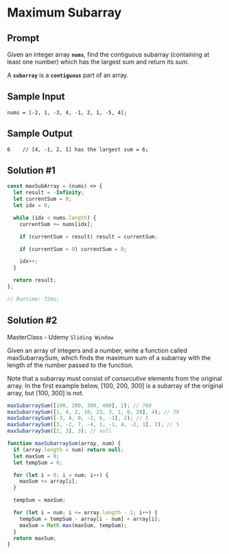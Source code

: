 # Maximum Subarray

## Prompt

Given an integer array **`nums`**, find the contiguous subarray (containing at least one number) which has the largest sum and return its _sum_.

A **`subarray`** is a **`contiguous`** part of an array.

## Sample Input

```
nums = [-2, 1, -3, 4, -1, 2, 1, -5, 4];
```

## Sample Output

```
6    // [4, -1, 2, 1] has the largest sum = 6;
```

## Solution #1

```js
const maxSubArray = (nums) => {
  let result = -Infinity;
  let currentSum = 0;
  let idx = 0;

  while (idx < nums.length) {
    currentSum += nums[idx];

    if (currentSum > result) result = currentSum;

    if (currentSum < 0) currentSum = 0;

    idx++;
  }

  return result;
};

// Runtime: 72ms;
```

## Solution #2

MasterClass - Udemy `Sliding Window`

Given an array of integers and a number, write a function called maxSubarraySum, which finds the maximum sum of a subarray with the length of the number passed to the function.

Note that a subarray must consist of _consecutive_ elements from the original array. In the first example below, [100, 200, 300] is a subarray of the original array, but [100, 300] is not.

```js
maxSubarraySum([100, 200, 300, 400], 2); // 700
maxSubarraySum([1, 4, 2, 10, 23, 3, 1, 0, 20], 4); // 39
maxSubarraySum([-3, 4, 0, -2, 6, -1], 2); // 5
maxSubarraySum([3, -2, 7, -4, 1, -1, 4, -2, 1], 2); // 5
maxSubarraySum([2, 3], 3); // null
```

```js
function maxSubarraySum(array, num) {
  if (array.length < num) return null;
  let maxSum = 0;
  let tempSum = 0;

  for (let i = 0; i < num; i++) {
    maxSum += array[i];
  }

  tempSum = maxSum;

  for (let i = num; i <= array.length - 1; i++) {
    tempSum = tempSum - array[i - num] + array[i];
    maxSum = Math.max(maxSum, tempSum);
  }
  return maxSum;
}
```
